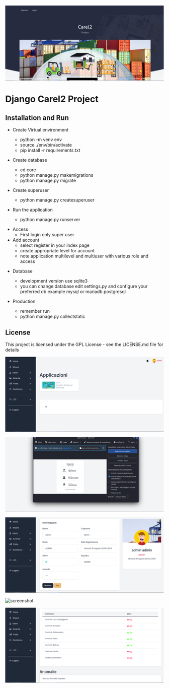 ![screenshot](carel2_screenshot/index.png)


# Django Carel2 Project

## Installation and Run

* Create Virtual environment
  - python -m venv env
  - source ./env/bin/activate
  - pip install -r requirements.txt

* Create database
  - cd core
  - python manage.py makemigrations
  - python manage.py migrate

* Create superuser
  - python manage.py createsuperuser

* Run the application
  - python manage.py runserver

- Access
  - First login only super user
- Add account
  - select register in your index page
  - create appropriate level for account
  - note application multilevel and multiuser with various role and access

* Database
  - development version use sqlite3
  - you can change database edit settings.py and configure your preferred db example mysql or mariadb postgresql

* Production
  - remember run
  - python manage.py collectstatic

## License

This project is licensed under the  GPL License - see the LICENSE.md file for details


![screenshot](carel2_screenshot/home.png)

![screenshot](carel2_screenshot/login.png)

![screenshot](carel2_screenshot/profile.png)

![screenshot](carel2_screenshot/settimgs.png)

![screenshot](carel2_screenshot/checklist.png)
